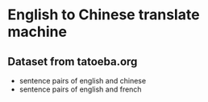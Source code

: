 # English to Chinese translate machine

## Dataset from tatoeba.org
- sentence pairs of english and chinese
- sentence pairs of english and french
